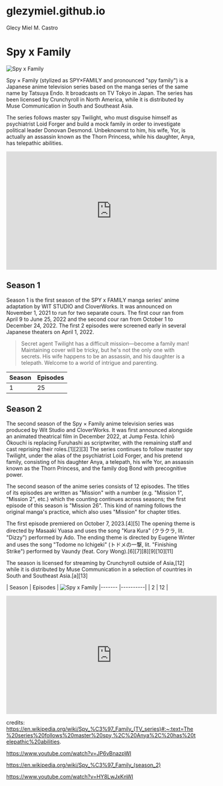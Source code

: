 # glezymiel.github.io
Glecy Miel M. Castro
# Spy x Family
![Spy x Family](https://images.app.goo.gl/jW7XXdMWmSczR9uS7)

Spy × Family (stylized as SPY×FAMILY and pronounced "spy family") is a Japanese anime television series based on the manga series of the same name by Tatsuya Endo. It broadcasts on TV Tokyo in Japan. The series has been licensed by Crunchyroll in North America, while it is distributed by Muse Communication in South and Southeast Asia.

The series follows master spy Twilight, who must disguise himself as psychiatrist Loid Forger and build a mock family in order to investigate political leader Donovan Desmond. Unbeknownst to him, his wife, Yor, is actually an assassin known as the Thorn Princess, while his daughter, Anya, has telepathic abilities.

<iframe width="560" height="315" src="https://www.youtube.com/embed/JP6vBnazpWI?si=XuDstF4D9s44IQKX" title="YouTube video player" frameborder="0" allow="accelerometer; autoplay; clipboard-write; encrypted-media; gyroscope; picture-in-picture; web-share" allowfullscreen></iframe>

## Season 1
Season 1 is the first season of the SPY x FAMILY manga series' anime adaptation by WIT STUDIO and CloverWorks. It was announced on November 1, 2021 to run for two separate cours. The first cour ran from April 9 to June 25, 2022 and the second cour ran from October 1 to December 24, 2022.
The first 2 episodes were screened early in several Japanese theaters on April 1, 2022.

>Secret agent Twilight has a difficult mission—become a family man! Maintaining cover will be tricky, but he's not the only one with secrets. His wife happens to be an assassin, and his daughter is a telepath. Welcome to a world of intrigue and parenting.

| Season | Episodes |
|------- |----------|
| 1      | 25       |

## Season 2
The second season of the Spy × Family anime television series was produced by Wit Studio and CloverWorks. It was first announced alongside an animated theatrical film in December 2022, at Jump Festa. Ichirō Ōkouchi is replacing Furuhashi as scriptwriter, with the remaining staff and cast reprising their roles.[1][2][3] The series continues to follow master spy Twilight, under the alias of the psychiatrist Loid Forger, and his pretend family, consisting of his daughter Anya, a telepath, his wife Yor, an assassin known as the Thorn Princess, and the family dog Bond with precognitive power.

The second season of the anime series consists of 12 episodes. The titles of its episodes are written as "Mission" with a number (e.g. "Mission 1", "Mission 2", etc.) which the counting continues across seasons; the first episode of this season is "Mission 26". This kind of naming follows the original manga's practice, which also uses "Mission" for chapter titles.

The first episode premiered on October 7, 2023.[4][5] The opening theme is directed by Masaaki Yuasa and uses the song "Kura Kura" (クラクラ, lit. "Dizzy") performed by Ado. The ending theme is directed by Eugene Winter and uses the song "Todome no Ichigeki" (トドメの一撃, lit. "Finishing Strike") performed by Vaundy (feat. Cory Wong).[6][7][8][9][10][11]

The season is licensed for streaming by Crunchyroll outside of Asia,[12] while it is distributed by Muse Communication in a selection of countries in South and Southeast Asia.[a][13]

| Season | Episodes |            ![Spy x Family](https://images.app.goo.gl/y3bsKYy8hp8dQ1wv7)
|------- |----------|
| 2      | 12       |

<iframe width="560" height="315" src="https://www.youtube.com/embed/HY8LwJxKnWI?si=LqFQ0K88e7JJnBQd" title="YouTube video player" frameborder="0" allow="accelerometer; autoplay; clipboard-write; encrypted-media; gyroscope; picture-in-picture; web-share" allowfullscreen></iframe>





credits:
https://en.wikipedia.org/wiki/Spy_%C3%97_Family_(TV_series)#:~:text=The%20series%20follows%20master%20spy,%2C%20Anya%2C%20has%20telepathic%20abilities.

https://www.youtube.com/watch?v=JP6vBnazpWI

https://en.wikipedia.org/wiki/Spy_%C3%97_Family_(season_2)

https://www.youtube.com/watch?v=HY8LwJxKnWI
